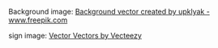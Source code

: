 Background image: <a href='https://www.freepik.com/vectors/background'>Background vector created by upklyak - www.freepik.com</a>

sign image: <a href="https://www.vecteezy.com/free-vector/vector">Vector Vectors by Vecteezy</a>
